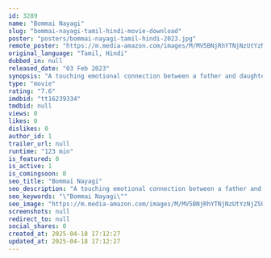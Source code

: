 ```yaml
---
id: 3289
name: "Bommai Nayagi"
slug: "bommai-nayagi-tamil-hindi-movie-download"
poster: "posters/bommai-nayagi-tamil-hindi-2023.jpg"
remote_poster: "https://m.media-amazon.com/images/M/MV5BNjRhYTNjNzUtYzNjZS00YTdkLTk3ZDAtY2ZhNWQ3ZGY1Mzg2XkEyXkFqcGc@._V1_SX300.jpg"
original_language: "Tamil, Hindi"
dubbed_in: null
released_date: "03 Feb 2023"
synopsis: "A touching emotional connection between a father and daughter and how politics and society impact their way of life."
type: "movie"
rating: "7.6"
imdbid: "tt16239334"
tmdbid: null
views: 0
likes: 0
dislikes: 0
author_id: 1
trailer_url: null
runtime: "123 min"
is_featured: 0
is_active: 1
is_comingsoon: 0
seo_title: "Bommai Nayagi"
seo_description: "A touching emotional connection between a father and daughter and how politics and society impact their way of life."
seo_keywords: "\"Bommai Nayagi\""
seo_image: "https://m.media-amazon.com/images/M/MV5BNjRhYTNjNzUtYzNjZS00YTdkLTk3ZDAtY2ZhNWQ3ZGY1Mzg2XkEyXkFqcGc@._V1_SX300.jpg"
screenshots: null
redirect_to: null
social_shares: 0
created_at: 2025-04-18 17:12:27
updated_at: 2025-04-18 17:12:27
---
```


